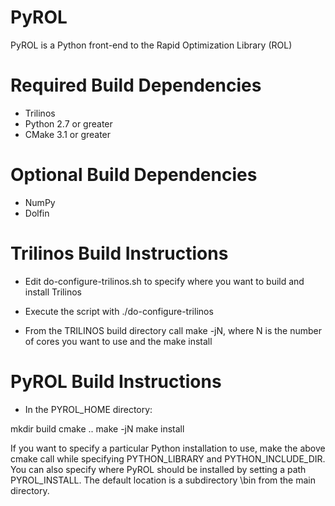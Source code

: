 PyROL
=====

PyROL is a Python front-end to the Rapid Optimization Library (ROL)


Required Build Dependencies
===========================

- Trilinos 
- Python 2.7 or greater
- CMake 3.1 or greater


Optional Build Dependencies
===========================

- NumPy
- Dolfin


Trilinos Build Instructions
===========================

- Edit do-configure-trilinos.sh to specify where you want to build and
  install Trilinos

- Execute the script with ./do-configure-trilinos

- From the TRILINOS build directory call make -jN, where N is the number of 
  cores you want to use and the make install


PyROL Build Instructions
========================

- In the PYROL\_HOME directory:

mkdir build
cmake ..
make -jN
make install

If you want to specify a particular Python installation to use, 
make the above cmake call while specifying PYTHON\_LIBRARY and PYTHON\_INCLUDE\_DIR.
You can also specify where PyROL should be installed by setting a path PYROL\_INSTALL.
The default location is a subdirectory \bin from the main directory.



